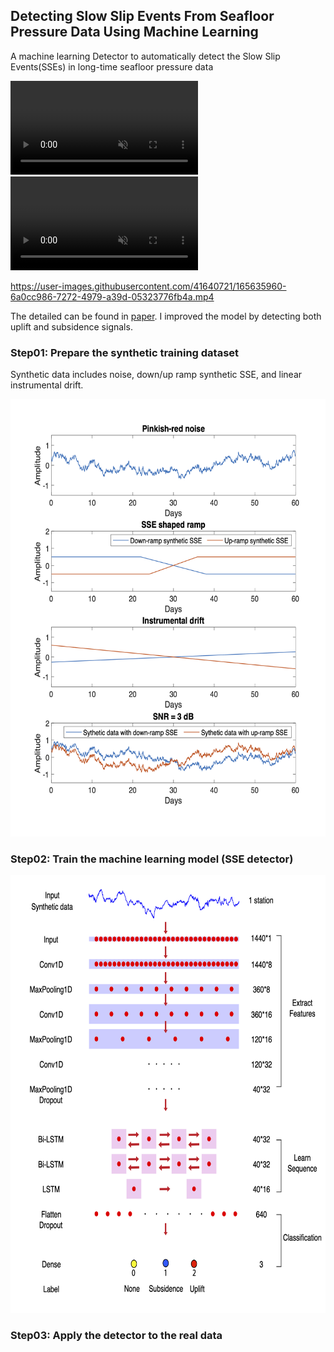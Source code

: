 ## Detecting Slow Slip Events From Seafloor Pressure Data Using Machine Learning
A machine learning Detector to automatically detect the Slow Slip Events(SSEs) in long-time seafloor pressure data

<video autoplay loop muted playsinline>
  <source src="/Figures/detect_SSE_movie.mp4" type="video/mp4">
</video>
<video auto-play="true" loop="loop" muted="muted" plays-inline="true">
  <source src="/Figures/detect_SSE_movie.mp4" type="video/mp4">
</video>

https://user-images.githubusercontent.com/41640721/165635960-6a0cc986-7272-4979-a39d-05323776fb4a.mp4

The detailed can be found in [paper](https://agupubs.onlinelibrary.wiley.com/doi/10.1029/2020GL087579). I improved the model by detecting both uplift and subsidence signals.

### Step01: Prepare the synthetic training dataset
Synthetic data includes noise, down/up ramp synthetic SSE, and linear instrumental drift. 
<center><img src=/Figures/Synthetic_data.png width="600" height="700"/></center>

### Step02: Train the machine learning model (SSE detector)
<center><img src=/Figures/Architecture.png width="700" height="700"/></center>

### Step03: Apply the detector to the real data
